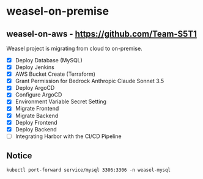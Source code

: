 # weasel-on-premise

## weasel-on-aws - <https://github.com/Team-S5T1>

Weasel project is migrating from cloud to on-premise.

- [x] Deploy Database (MySQL)
- [x] Deploy Jenkins
- [x] AWS Bucket Create (Terraform)
- [x] Grant Permission for Bedrock Anthropic Claude Sonnet 3.5
- [x] Deploy ArgoCD
- [x] Configure ArgoCD
- [x] Environment Variable Secret Setting
- [x] Migrate Frontend
- [x] Migrate Backend
- [x] Deploy Frontend
- [x] Deploy Backend
- [ ] Integrating Harbor with the CI/CD Pipeline

## Notice

`kubectl port-forward service/mysql 3306:3306 -n weasel-mysql`
